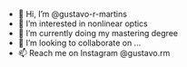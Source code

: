 - 👋 Hi, I’m @gustavo-r-martins
- 👀 I’m interested in nonlinear optics
- 🌱 I’m currently doing my mastering degree
- 💞️ I’m looking to collaborate on ...
- 📫 Reach me on Instagram @gustavo.rm

<!---
gustavo-r-martins/gustavo-r-martins is a ✨ special ✨ repository because its `README.md` (this file) appears on your GitHub profile.
You can click the Preview link to take a look at your changes.
--->
